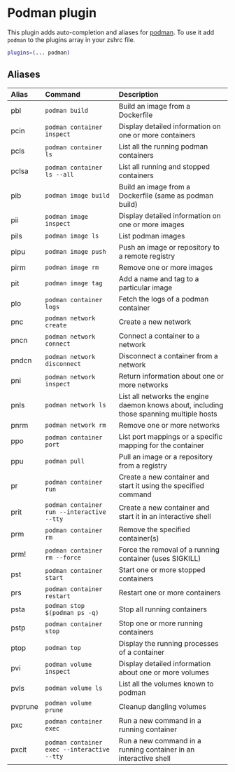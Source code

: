# Podman plugin
This plugin adds auto-completion and aliases for [podman](https://podman.io/).
To use it add `podman` to the plugins array in your zshrc file.
```zsh
plugins=(... podman)
```
## Aliases
| Alias   | Command                                       | Description                                                                              |
| :------ | :-------------------------------------------- | :--------------------------------------------------------------------------------------- |
| pbl     | `podman build`                                | Build an image from a Dockerfile                                                         |
| pcin    | `podman container inspect`                    | Display detailed information on one or more containers                                   |
| pcls    | `podman container ls`                         | List all the running podman containers                                                   |
| pclsa   | `podman container ls --all`                   | List all running and stopped containers                                                  |
| pib     | `podman image build`                          | Build an image from a Dockerfile (same as podman build)                                  |
| pii     | `podman image inspect`                        | Display detailed information on one or more images                                       |
| pils    | `podman image ls`                             | List podman images                                                                       |
| pipu    | `podman image push`                           | Push an image or repository to a remote registry                                         |
| pirm    | `podman image rm`                             | Remove one or more images                                                                |
| pit     | `podman image tag`                            | Add a name and tag to a particular image                                                 |
| plo     | `podman container logs`                       | Fetch the logs of a podman container                                                     |
| pnc     | `podman network create`                       | Create a new network                                                                     |
| pncn    | `podman network connect`                      | Connect a container to a network                                                         |
| pndcn   | `podman network disconnect`                   | Disconnect a container from a network                                                    |
| pni     | `podman network inspect`                      | Return information about one or more networks                                            |
| pnls    | `podman network ls`                           | List all networks the engine daemon knows about, including those spanning multiple hosts |
| pnrm    | `podman network rm`                           | Remove one or more networks                                                              |
| ppo     | `podman container port`                       | List port mappings or a specific mapping for the container                               |
| ppu     | `podman pull`                                 | Pull an image or a repository from a registry                                            |
| pr      | `podman container run`                        | Create a new container and start it using the specified command                          |
| prit    | `podman container run --interactive --tty`    | Create a new container and start it in an interactive shell                              |
| prm     | `podman container rm`                         | Remove the specified container(s)                                                        |
| prm!    | `podman container rm --force`                 | Force the removal of a running container (uses SIGKILL)                                  |
| pst     | `podman container start`                      | Start one or more stopped containers                                                     |
| prs     | `podman container restart`                    | Restart one or more containers                                                           |
| psta    | `podman stop $(podman ps -q)`                 | Stop all running containers                                                              |
| pstp    | `podman container stop`                       | Stop one or more running containers                                                      |
| ptop    | `podman top`                                  | Display the running processes of a container                                             |
| pvi     | `podman volume inspect`                       | Display detailed information about one or more volumes                                   |
| pvls    | `podman volume ls`                            | List all the volumes known to podman                                                     |
| pvprune | `podman volume prune`                         | Cleanup dangling volumes                                                                 |
| pxc     | `podman container exec`                       | Run a new command in a running container                                                 |
| pxcit   | `podman container exec --interactive --tty`   | Run a new command in a running container in an interactive shell                         |
